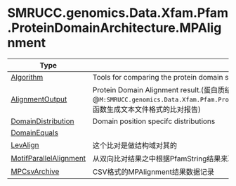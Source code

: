 ﻿
# SMRUCC.genomics.Data.Xfam.Pfam.ProteinDomainArchitecture.MPAlignment

|Type|Summary|
|----|-------|
|[Algorithm](./Algorithm.md)|Tools for comparing the protein domain structure similarity.|
|[AlignmentOutput](./AlignmentOutput.md)|Protein Domain Alignment result.(蛋白质结构域的比对结果输出，从@``M:SMRUCC.genomics.Data.Xfam.Pfam.ProteinDomainArchitecture.MPAlignment.AlignmentOutput.ToString``函数生成文本文件格式的比对报告)|
|[DomainDistribution](./DomainDistribution.md)|Domain position specifc distributions|
|[DomainEquals](./DomainEquals.md)||
|[LevAlign](./LevAlign.md)|这个比对是做结构域对其的|
|[MotifParallelAlignment](./MotifParallelAlignment.md)|从双向比对结果之中根据PfamString结果来取等价的蛋白质|
|[MPCsvArchive](./MPCsvArchive.md)|CSV格式的MPAlignment结果数据记录|

